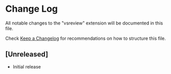 # Change Log

All notable changes to the "vsreview" extension will be documented in this file.

Check [Keep a Changelog](http://keepachangelog.com/) for recommendations on how to structure this file.

## [Unreleased]

- Initial release
